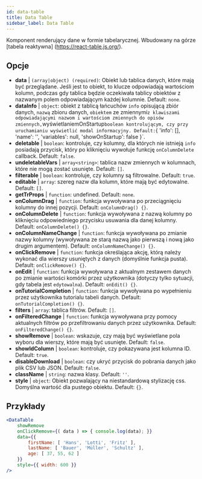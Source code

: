 ```yaml
---
id: data-table 
title: Data Table
sidebar_label: Data Table
---
```


Komponent renderujący dane w formie tabelarycznej. Wbudowany na górze [tabela reaktywna] (https://react-table.js.org/).

## Opcje

* __data__ | `(array|object) (required)`: Obiekt lub tablica danych, które mają być przeglądane. Jeśli jest to obiekt, to klucze odpowiadają wartościom kolumn, podczas gdy tablica będzie oczekiwała tablicy obiektów z nazwanym polem odpowiadającym każdej kolumnie. Default: `none`.
* __dataInfo__ | `object`: obiekt z tablicą łańcuchów `info` opisującą zbiór danych, `nazwą` zbioru danych, `obiektem` ze zmiennymi` z klawiszami odpowiadającymi nazwom i wartościom zmiennych do opisów zmiennych, `wyświetlaniemOnStartup` boolean kontrolującym, czy przy uruchamianiu wyświetlić modal informacyjny. Default: `{
  'info': [],
  'name': '',
  'variables': null,
  'showOnStartup': false
}`.
* __deletable__ | `boolean`: kontroluje, czy kolumny, dla których nie istnieją `info` posiadają przycisk, który po kliknięciu wywołuje funkcję `onColumnDelete` callback. Default: `false`.
* __undeletableVars__ | `array<string>`: tablica nazw zmiennych w kolumnach, które nie mogą zostać usunięte. Default: `[]`.
* __filterable__ | `boolean`: kontroluje, czy kolumny są filtrowalne. Default: `true`.
* __editable__ | `array`: szereg nazw dla kolumn, które mają być edytowalne. Default: `[]`.
* __getTrProps__ | `function`: undefined. Default: `none`.
* __onColumnDrag__ | `function`: funkcja wywoływana po przeciągnięciu kolumny do innej pozycji. Default: `onColumnDrag() {}`.
* __onColumnDelete__ | `function`: funkcja wywoływana z nazwą kolumny po kliknięciu odpowiedniego przycisku usuwania dla danej kolumny. Default: `onColumnDelete() {}`.
* __onColumnNameChange__ | `function`: funkcja wywoływana po zmianie nazwy kolumny (wywoływana ze starą nazwą jako pierwszą i nową jako drugim argumentem). Default: `onColumnNameChange() {}`.
* __onClickRemove__ | `function`: funkcja określająca akcję, którą należy wykonać dla wierszy usuniętych z danych (domyślnie funkcja pusta). Default: `onClickRemove() {}`.
* __onEdit__ | `function`: funkcja wywoływana z aktualnym zestawem danych po zmianie wartości komórki przez użytkownika (dotyczy tylko sytuacji, gdy tabela jest `edytowalna`). Default: `onEdit() {}`.
* __onTutorialCompletion__ | `function`: funkcja wywoływana po wypełnieniu przez użytkownika tutorialu tabeli danych. Default: `onTutorialCompletion() {}`.
* __filters__ | `array`: tablica filtrów. Default: `[]`.
* __onFilteredChange__ | `function`: funkcja wywoływana przy pomocy aktualnych filtrów po przefiltrowaniu danych przez użytkownika. Default: `onFilteredChange() {}`.
* __showRemove__ | `boolean`: wskazuje, czy mają być wyświetlane pola wyboru dla wierszy, które mają być usunięte. Default: `false`.
* __showIdColumn__ | `boolean`: kontroluje, czy pokazywana jest kolumna ID. Default: `true`.
* __disableDownload__ | `boolean`: czy ukryć przycisk do pobrania danych jako plik CSV lub JSON. Default: `false`.
* __className__ | `string`: nazwa klasy. Default: `''`.
* __style__ | `object`: Obiekt pozwalający na niestandardową stylizację css. Domyślna wartość dla pustego obiektu. Default: `{}`.


## Przykłady

```jsx live
<DataTable
    showRemove
    onClickRemove={( data ) => { console.log(data); }}
    data={{ 
        firstName: [ 'Hans', 'Lotti', 'Fritz' ], 
        lastName: [ 'Bauer', 'Müller', 'Schultz' ],
        age: [ 37, 55, 62 ]
    }}
    style={{ width: 600 }}
/>
```

